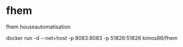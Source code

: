 # fhem
fhem houseautomatisation

docker run -d --net=host -p 8083:8083 -p 51826:51826 kimos86/fhem          
